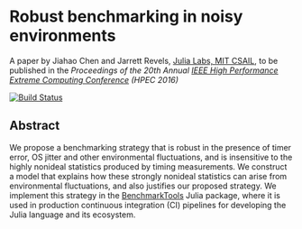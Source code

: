 # Robust benchmarking in noisy environments

A paper by Jiahao Chen and Jarrett Revels,
[Julia Labs, MIT CSAIL](https://julia.mit.edu),
to be published in the _Proceedings of the 20th Annual [IEEE High Performance Extreme
Computing Conference](http://www.ieee-hpec.org) (HPEC 2016)_

[![Build Status](https://travis-ci.org/jiahao/paper-benchmark.svg?branch=master)](https://travis-ci.org/jiahao/paper-benchmark)

## Abstract

We propose a benchmarking strategy that is robust in the presence of timer
error, OS jitter and other environmental fluctuations, and is insensitive to
the highly nonideal statistics produced by timing measurements. We construct a
model that explains how these strongly nonideal statistics can arise from
environmental fluctuations, and also justifies our proposed strategy. We
implement this strategy in the
[BenchmarkTools](https://github.com/JuliaCI/BenchmarkTools.jl) Julia package,
where it is used in production continuous integration (CI) pipelines for
developing the Julia language and its ecosystem.

